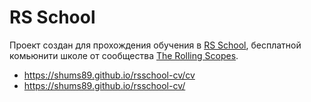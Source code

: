 # RS School

Проект создан для прохождения обучения в [RS School](https://rs.school/), бесплатной комьюнити школе от сообщества [The Rolling Scopes](https://rollingscopes.com/).

- https://shums89.github.io/rsschool-cv/cv
- https://shums89.github.io/rsschool-cv/
